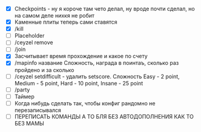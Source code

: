 - [x] Checkpoints - ну я короче там чето делал, ну вроде почти сделал, но на самом деле нихкя не робит
- [x] Каменные плиты теперь сами ставятся
- [x] /kill 
- [ ] Placeholder
- [ ] /ceyzel remove
- [ ] /join
- [x] Засчитывает время прохождение и какое по счету
- [x] /mapinfo название Сложность, награда в поинтаъ, сколько раз пройдено и за сколько
- [ ] /ceyzel setdifficult - удалить setscore. Сложность Easy - 2 point, Medium - 5 point, Hard - 10 point, Insane - 25 point
- [ ] /party
- [ ] Таймер
- [ ] Когда нибудь сделать так, чтобы конфиг рандомно не перезаписывался
- [ ] ПЕРЕПИСАТЬ КОМАНДЫ А ТО БЛЯ БЕЗ АВТОДОПОЛНЕНИЯ КАК ТО БЕЗ МАМЫ
